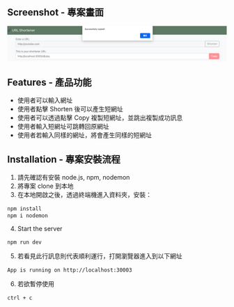 ## Screenshot - 專案畫面

![MyImage](https://github.com/newm1n/ac_url_shortener/blob/main/public/image/A11.png)

## Features - 產品功能

- 使用者可以輸入網址
- 使用者點擊 Shorten 後可以產生短網址
- 使用者可以透過點擊 Copy 複製短網址，並跳出複製成功訊息
- 使用者輸入短網址可跳轉回原網址
- 使用者若輸入同樣的網址，將會產生同樣的短網址

## Installation - 專案安裝流程

1. 請先確認有安裝 node.js, npm, nodemon
2. 將專案 clone 到本地
3. 在本地開啟之後，透過終端機進入資料夾，安裝：

```
npm install
npm i nodemon
```

4. Start the server

```
npm run dev
```

5. 若看見此行訊息則代表順利運行，打開瀏覽器進入到以下網址

```
App is running on http://localhost:30003
```

6. 若欲暫停使用

```
ctrl + c
```
